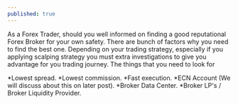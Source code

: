 ```yaml
---
published: true
---
```

As a Forex Trader, should you well informed on finding a good reputational Forex Broker for your own safety. There are bunch of factors why you need to find the best one. Depending on your trading strategy, especially if you applying scalping strategy you must extra investigations to give you advantage for you trading journey. The things that you need to look for

*Lowest spread.
*Lowest commission.
*Fast execution.
*ECN Account (We will discuss about this on later post).
*Broker Data Center.
*Broker LP's / Broker Liquidity Provider.
